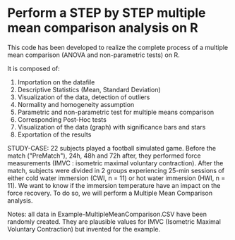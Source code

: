 # Perform a STEP by STEP multiple mean comparison analysis on R
This code has been developed to realize the complete process of a multiple mean comparison (ANOVA and non-parametric tests) on R.

It is composed of: 

  1. Importation on the datafile
  2. Descriptive Statistics (Mean, Standard Deviation)
  3. Visualization of the data, detection of outliers
  4. Normality and homogeneity assumption 
  5. Parametric and non-parametric test for multiple means comparison
  6. Corresponding Post-Hoc tests 
  7. Visualization of the data (graph) with significance bars and stars
  8. Exportation of the results

STUDY-CASE: 
22 subjects played a football simulated game. Before the match ("PreMatch"), 24h, 48h and 72h after, they performed force measurements (IMVC : isometric maximal voluntary contraction). After the match, subjects were divided in 2 groups experiencing 25-min sessions of either cold water immersion (CWI, n = 11) or hot water immersion (HWI, n = 11). We want to know if the immersion temperature have an impact on the force recovery. To do so, we will perform a Multiple Mean Comparison analysis. 

Notes: all data in Example-MultipleMeanComparison.CSV have been randomly created. They are plausible values for IMVC (Isometric Maximal Voluntary Contraction) but invented for the example. 
